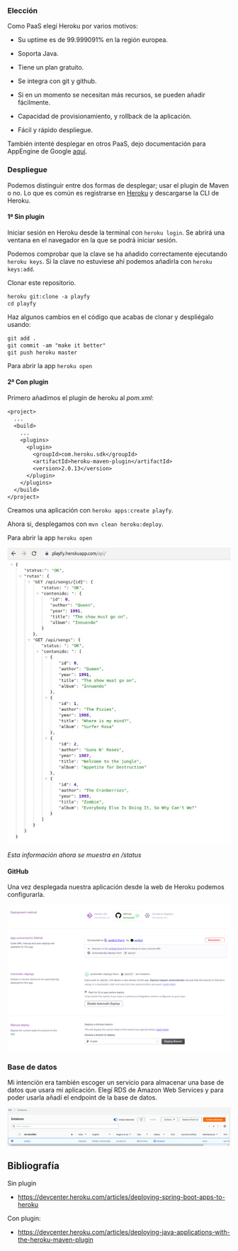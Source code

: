 ### Elección

Como PaaS elegí Heroku por varios motivos:

- Su uptime es de 99.999091% en la región europea.  

- Soporta Java.   

- Tiene un plan gratuito.  

- Se integra con git y github.  

- Si en un momento se necesitan más recursos, se pueden añadir fácilmente.  

- Capacidad de provisionamiento, y rollback de la aplicación.

- Fácil y rápido despliegue.

También intenté desplegar en otros PaaS, dejo documentación para AppEngine de Google [aquí](despliegue_appengine.md).

### Despliegue

Podemos distinguir entre dos formas de desplegar; usar el plugin de Maven o no.
Lo que es común es registrarse en [Heroku](https://www.heroku.com/) y descargarse la CLI de Heroku.

#### 1ª Sin plugin

Iniciar sesión en Heroku desde la terminal con `heroku login`.
Se abrirá una ventana en el navegador en la que se podrá iniciar sesión.

Podemos comprobar que la clave se ha añadido correctamente ejecutando `heroku keys`. Si la clave no estuviese ahí 
podemos añadirla con `heroku keys:add`.

Clonar este repositorio. 

~~~
heroku git:clone -a playfy 
cd playfy
~~~

Haz algunos cambios en el código que acabas de clonar y despliégalo usando:

~~~
git add .
git commit -am "make it better"
git push heroku master
~~~

Para abrir la app `heroku open`

#### 2ª Con plugin

Primero añadimos el plugin de heroku al *pom.xml*:

~~~
<project>
  ...
  <build>
    ...
    <plugins>
      <plugin>
        <groupId>com.heroku.sdk</groupId>
        <artifactId>heroku-maven-plugin</artifactId>
        <version>2.0.13</version>
      </plugin>
    </plugins>
  </build>
</project>
~~~

Creamos una aplicación con `heroku apps:create playfy`.

Ahora si, desplegamos con `mvn clean heroku:deploy`.

Para abrir la app `heroku open`

![heroku-app](./img/api-heroku.jpg)

*Esta información ahora se muestra en /status*

#### GitHub

Una vez desplegada nuestra aplicación desde la web de Heroku podemos configurarla.

![heroku](./img/heroku.png)

### Base de datos

Mi intención era también escoger un servicio para almacenar una base de datos que usara mi aplicación.
Elegí RDS de Amazon Web Services y para poder usarla añadí el endpoint de la base de datos.

![aws](./img/aws.png)

## Bibliografía
Sin plugin
 - https://devcenter.heroku.com/articles/deploying-spring-boot-apps-to-heroku

Con plugin:
 - https://devcenter.heroku.com/articles/deploying-java-applications-with-the-heroku-maven-plugin